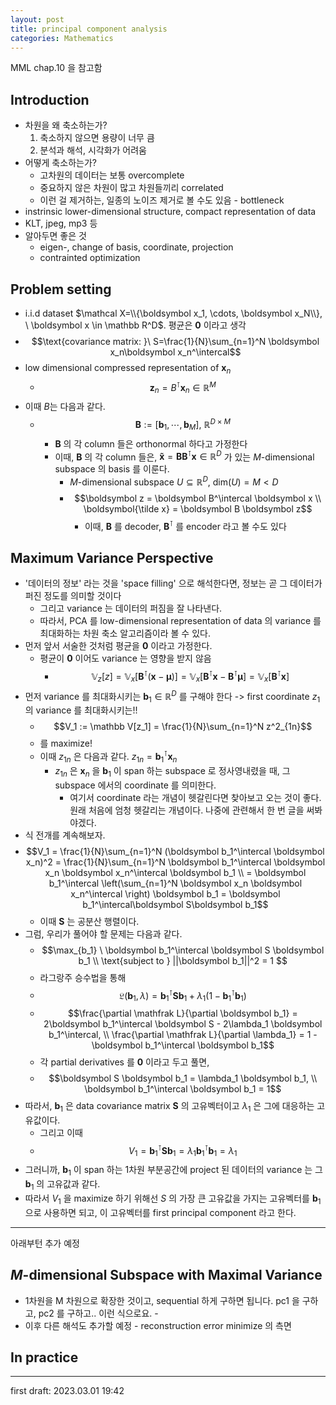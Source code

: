 ```yaml
---
layout: post
title: principal component analysis
categories: Mathematics
---
```

MML chap.10 을 참고함
## Introduction
- 차원을 왜 축소하는가?
    1. 축소하지 않으면 용량이 너무 큼
    2. 분석과 해석, 시각화가 어려움
- 어떻게 축소하는가?
  - 고차원의 데이터는 보통 overcomplete
  - 중요하지 않은 차원이 많고 차원들끼리 correlated
  - 이런 걸 제거하는, 일종의 노이즈 제거로 볼 수도 있음 - bottleneck
- instrinsic lower-dimensional structure, compact representation of data
- KLT, jpeg, mp3 등
- 알아두면 좋은 것
  - eigen-, change of basis, coordinate, projection
  - contrainted optimization

## Problem setting
- i.i.d dataset $\mathcal X=\\{\boldsymbol x_1, \cdots, \boldsymbol x_N\\}, \  \boldsymbol x \in \mathbb R^D$. 평균은 $\boldsymbol 0$ 이라고 생각
- $$\text{covariance matrix: }\ S=\frac{1}{N}\sum_{n=1}^N \boldsymbol x_n\boldsymbol x_n^\intercal$$
- low dimensional compressed representation of $\boldsymbol x_n$
  - $$\boldsymbol z_n = B^\intercal \boldsymbol x_n \in \mathbb R^M$$
- 이때 $B$는 다음과 같다.
  - $$\boldsymbol B := [\boldsymbol b_1, \cdots, \boldsymbol b_M], \ \mathbb R^{D \times M}$$
    - $\boldsymbol B$ 의 각 column 들은 orthonormal 하다고 가정한다
    - 이때, $\boldsymbol B$ 의 각 column 들은, $\boldsymbol{\tilde x} = \boldsymbol B \boldsymbol B^\intercal \boldsymbol x \in \mathbb R^D$ 가 있는 $M$-dimensional subspace 의 basis 를 이룬다.
      - $M$-dimensional subspace $U \subseteq \mathbb R^D, \ \text{dim}(U) = M < D$
      - $$\boldsymbol z = \boldsymbol B^\intercal \boldsymbol x \\
        \boldsymbol{\tilde x} = \boldsymbol B \boldsymbol z$$
        - 이때, $\boldsymbol B$ 를 decoder, $\boldsymbol B^\intercal$ 를 encoder 라고 볼 수도 있다

## Maximum Variance Perspective
- '데이터의 정보' 라는 것을 'space filling' 으로 해석한다면, 정보는 곧 그 데이터가 퍼진 정도를 의미할 것이다
  - 그리고 variance 는 데이터의 퍼짐을 잘 나타낸다.
  - 따라서, PCA 를 low-dimensional representation of data 의 variance 를 최대화하는 차원 축소 알고리즘이라 볼 수 있다.
- 먼저 앞서 서술한 것처럼 평균을 $\boldsymbol 0$ 이라고 가정한다.
  - 평균이 $\boldsymbol 0$ 이어도 variance 는 영향을 받지 않음
    - $$\mathbb V_z[z] = \mathbb V_x[\boldsymbol B^\intercal(\boldsymbol x - \boldsymbol \mu)] = \mathbb V_x[\boldsymbol B^\intercal\boldsymbol x - \boldsymbol B^\intercal \boldsymbol \mu] = \mathbb V_x[\boldsymbol B^\intercal\boldsymbol x]$$
- 먼저 variance 를 최대화시키는 $\boldsymbol b_1 \in \mathbb R^D$ 를 구해야 한다 -> first coordinate $z_1$ 의 variance 를 최대화시키는!!
  - $$V_1 := \mathbb V[z_1] = \frac{1}{N}\sum_{n=1}^N z^2_{1n}$$
  - 를 maximize!
  - 이때 $z_{1n}$ 은 다음과 같다. $z_{1n} = \boldsymbol b_1^\intercal \boldsymbol x_n$
    - $z_{1n}$ 은 $\boldsymbol x_n$ 을 $\boldsymbol b_1$ 이 span 하는 subspace 로 정사영내렸을 때, 그 subspace 에서의 coordinate 를 의미한다.
      - 여기서 coordinate 라는 개념이 헷갈린다면 찾아보고 오는 것이 좋다.  
      원래 처음에 엄청 헷갈리는 개념이다. 나중에 관련해서 한 번 글을 써봐야겠다.
- 식 전개를 계속해보자.
- $$V_1 = \frac{1}{N}\sum_{n=1}^N (\boldsymbol b_1^\intercal \boldsymbol x_n)^2 = \frac{1}{N}\sum_{n=1}^N \boldsymbol b_1^\intercal \boldsymbol x_n \boldsymbol x_n^\intercal \boldsymbol b_1 \\
        = \boldsymbol b_1^\intercal \left(\sum_{n=1}^N \boldsymbol x_n \boldsymbol x_n^\intercal \right) \boldsymbol b_1 = \boldsymbol b_1^\intercal\boldsymbol S\boldsymbol b_1$$
    - 이때 $\boldsymbol S$ 는 공분산 행렬이다.
- 그럼, 우리가 풀어야 할 문제는 다음과 같다.
  - $$\max_{b_1} \ \boldsymbol b_1^\intercal \boldsymbol S \boldsymbol b_1 \\
      \text{subject to } ||\boldsymbol b_1||^2 = 1 $$
  - 라그랑주 승수법을 통해
  - $$\mathfrak L(\boldsymbol b_1, \lambda) = \boldsymbol b_1^\intercal \boldsymbol S \boldsymbol b_1 + \lambda_1(1-\boldsymbol b_1^\intercal \boldsymbol b_1)$$
  - $$\frac{\partial \mathfrak L}{\partial \boldsymbol b_1} = 2\boldsymbol b_1^\intercal \boldsymbol S - 2\lambda_1 \boldsymbol b_1^\intercal, \\
      \frac{\partial \mathfrak L}{\partial \lambda_1} = 1 - \boldsymbol b_1^\intercal \boldsymbol b_1$$
  - 각 partial derivatives 를 $\boldsymbol 0$ 이라고 두고 풀면,  
  - $$\boldsymbol S \boldsymbol b_1 = \lambda_1 \boldsymbol b_1, \\
    \boldsymbol b_1^\intercal \boldsymbol b_1 = 1$$
- 따라서, $\boldsymbol b_1$ 은 data covariance matrix $\boldsymbol S$ 의 고유벡터이고 $\lambda_1$ 은 그에 대응하는 고유값이다.
  - 그리고 이때
  - $$V_1 = \boldsymbol b_1^\intercal\boldsymbol S\boldsymbol b_1 = \lambda_1\boldsymbol b_1^\intercal\boldsymbol b_1 = \lambda_1$$
- 그러니까, $\boldsymbol b_1$ 이 span 하는 1차원 부분공간에 project 된 데이터의 variance 는 그 $\boldsymbol b_1$ 의 고유값과 같다.
- 따라서 $V_1$ 을 maximize 하기 위해선 $S$ 의 가장 큰 고유값을 가지는 고유벡터를 $\boldsymbol b_1$ 으로 사용하면 되고, 이 고유벡터를 first principal component 라고 한다.

---

아래부턴 추가 예정
## $M$-dimensional Subspace with Maximal Variance

- 1차원을 M 차원으로 확장한 것이고, sequential 하게 구하면 됩니다. pc1 을 구하고, pc2 를 구하고.. 이런 식으로요. - 
- 이후 다른 해석도 추가할 예정 - reconstruction error minimize 의 측면

## In practice

---

first draft: 2023.03.01 19:42  